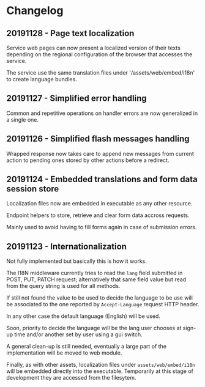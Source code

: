 # Changelog

## <a name="20191128"></a>20191128 - Page text localization

Service web pages can now present a localized version of their texts depending on the regional configuration of the browser that accesses the service.

The service use the same translation files under '/assets/web/embed/i18n' to create language bundles.

## <a name="20191127"></a>20191127 - Simplified error handling

Common and repetitive operations on handler errors are now generalized in a single one.

## <a name="20191126"></a>20191126 - Simplified flash messages handling

Wrapped response now takes care to append new messages from current action to pending ones stored by other actions before a redirect.

## <a name="20191124"></a>20191124 - Embedded translations and form data session store

Localization files now are embedded in executable as any other resource.

Endpoint helpers to store, retrieve and clear form data accross requests.

Mainly used to avoid having to fill forms again in case of submission errors.

## <a name="20191123"></a>20191123 - Internationalization

Not fully implemented but basically this is how it works.

The I18N middleware currently tries to read the `lang` field submitted in POST, PUT, PATCH request; alternatively that same field value but read from the query string is used for all methods.

If still not found the value to be used to decide the language to be use will be associated to the one reported by `Accept-Language` request HTTP header.

In any other case the default language (English) will be used.

Soon, priority to decide the language will be the lang user chooses at sign-up time and/or another set by user using a gui switch.

A general clean-up is still needed, eventually a large part of the implementation will be moved to web module.

Finally, as with other assets, localization files under `assets/web/embed/i18n` will be embedded directly into the executable. Temporarily at this stage of development they are accessed from the filesytem.

